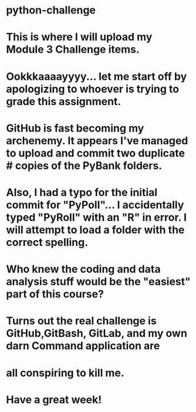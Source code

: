 # python-challenge
# This is where I will upload my Module 3 Challenge items.
#
# Ookkkaaaayyyy... let me start off by apologizing to whoever is trying to grade this assignment.
# GitHub is fast becoming my archenemy.  It appears I've managed to upload and commit two duplicate # copies of the PyBank folders.
# Also, I had a typo for the initial commit for "PyPoll"... I accidentally typed "PyRoll" with an "R" in error.  I will attempt to load a folder with the correct spelling.
# Who knew the coding and data analysis stuff would be the "easiest" part of this course? 
# Turns out the real challenge is GitHub,GitBash, GitLab, and my own darn Command application are 
# all conspiring to kill me.
# Have a great week!
